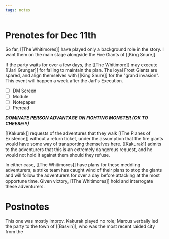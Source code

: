 ```yaml
---
tags: notes
---
```

# Prenotes for Dec 11th
So far, [[The Whitimores]] have played only a background role in the story. I want them on the main stage alongside the Fire Giants of [[King Snure]].

If the party waits for over a few days, the [[The Whitimore]] may execute [[Jarl Grungar]] for failing to maintain the plan. The loyal Frost Giants are spared, and align themselves with [[King Snure]] for the "grand invasion". This event will happen a week after the Jarl's Execution.

- [ ] DM Screen
- [ ] Module
- [ ] Notepaper
- [ ] Preread

***DOMINATE PERSON ADVANTAGE ON FIGHTING MONSTER (OK TO CHEESE!!!)***

[[Kakurak]] requests of the adventures that they walk [[The Planes of Existence]] without a return ticket, under the assumption that the fire giants would have some way of transporting themselves here. [[Kakurak]] admits to the adventurers that this is an extremely dangerous request, and he would not hold it against them should they refuse.

In either case, [[The Whitimores]] have plans for these meddling adventurers; a strike team has caught wind of their plans to stop the giants and will follow the adventurers for over a day before attacking at the most opportune time. Given victory, [[The Whitimores]] hold and interrogate these adventurers.

# Postnotes
This one was mostly improv. Kakurak played no role; Marcus verbally led the party to the town of [[Baskin]], who was the most recent raided city from the 